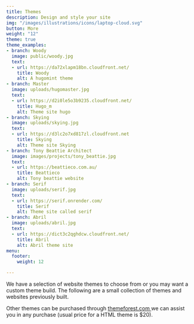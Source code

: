 ```yaml
---
title: Themes
description: Design and style your site
img: "/images/illustrations/icons/laptop-cloud.svg"
button: More
weight: "12"
theme: true
theme_examples:
- branch: Woody
  image: public/woody.jpg
  text:
  - url: https://da72xlapm18bn.cloudfront.net/
    title: Woody
    alt: A hugomint theme
- branch: Master
  image: uploads/hugomaster.jpg
  text:
  - url: https://d2i0le5o3b9235.cloudfront.net/
    title: Hugo_m
    alt: Theme site hugo
- branch: Skying
  image: uploads/skying.jpg
  text:
  - url: https://d3lc2o7xd817zl.cloudfront.net
    title: Skying
    alt: Theme site Skying
- branch: Tony Beattie Architect
  image: images/projects/tony_beattie.jpg
  text:
  - url: https://beattieco.com.au/
    title: Beattieco
    alt: Tony beattie website
- branch: Serif
  image: uploads/serif.jpg
  text:
  - url: https://serif.onrender.com/
    title: Serif
    alt: Theme site called serif
- branch: Abril
  image: uploads/abril.jpg
  text:
  - url: https://dict3c2qghdcw.cloudfront.net/
    title: Abril
    alt: Abril theme site
menu:
  footer:
    weight: 12

---
```

We have a selection of website themes to choose from or you may want a custom theme build. The following are a small collection of themes and websites previously built.

Other themes can be purchased through [themeforest.com ](https://themeforest.net/category/site-templates) we can assist you in any purchase (usual price for a HTML theme is \$20).